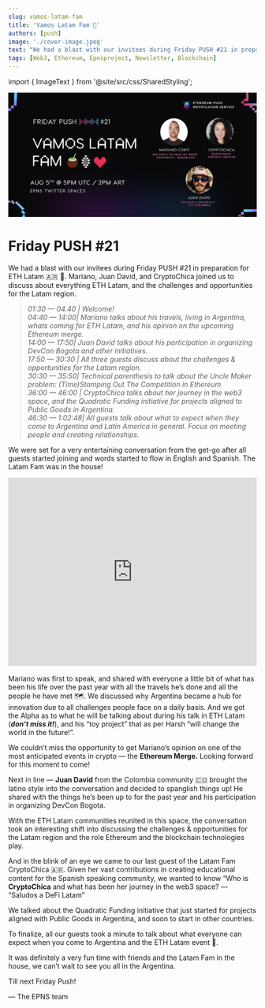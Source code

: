 ```yaml
---
slug: vamos-latam-fam
title: 'Vamos Latam Fam 🧉'
authors: [push]
image: './cover-image.jpeg'
text: "We had a blast with our invitees during Friday PUSH #21 in preparation for ETH Latam 🇦🇷 💃. Mariano, Juan David, and CryptoChica joined us to discuss about everything ETH Latam, and the challenges and opportunities for the Latam region."
tags: [Web3, Ethereum, Epnsproject, Newsletter, Blockchain]
---
```

import { ImageText } from '@site/src/css/SharedStyling';

![Cover Image of Vamos Latam Fam 🧉](./cover-image.jpeg)
<!--truncate-->

<!--customheaderpoint-->
# Friday PUSH #21

We had a blast with our invitees during Friday PUSH #21 in preparation for ETH Latam 🇦🇷 💃. Mariano, Juan David, and CryptoChica joined us to discuss about everything ETH Latam, and the challenges and opportunities for the Latam region.


<blockquote>
<i>
    01:30 — 04.40 | Welcome! <br />
    04:40 — 14:00| Mariano talks about his travels, living in Argentina, whats coming for ETH Latam, and his opinion on the upcoming Ethereum merge.<br />
    14:00 — 17:50| Juan David talks about his participation in organizing DevCon Bogota and other initiatives.<br />
    17:50 — 30:30 | All three guests discuss about the challenges & opportunities for the Latam region.<br />
    30:30 — 35:50| Technical parenthesis to talk about the Uncle Maker problem: (Time)Stamping Out The Competition in Ethereum<br />
    36:00 — 46:00 | CryptoChica talks about her journey in the web3 space, and the Quadratic Funding initiative for projects aligned to Public Goods in Argentina.<br />
    46:30 — 1:02:48| All guests talk about what to expect when they come to Argentina and Latin America in general. Focus on meeting people and creating relationships.
</i>
</blockquote>

We were set for a very entertaining conversation from the get-go after all guests started joining and words started to flow in English and Spanish. The Latam Fam was in the house!

<iframe width="100%" height="382" src="https://www.youtube.com/embed/LLiH-yDlqDY" title="Friday #PUSH Call 21 – Vamos LATAM Fam 🧉💃 ft. Mariano Conti, Crypto Chica, and Juan David" frameborder="0" allow="accelerometer; autoplay; clipboard-write; encrypted-media; gyroscope; picture-in-picture; web-share" allowfullscreen></iframe>


Mariano was first to speak, and shared with everyone a little bit of what has been his life over the past year with all the travels he’s done and all the people he have met 🗺️. We discussed why Argentina became a hub for innovation due to all challenges people face on a daily basis. And we got the Alpha as to what he will be talking about during his talk in ETH Latam (<b><i>don’t miss it!</i></b>), and his “toy project” that as per Harsh “will change the world in the future!”.

We couldn’t miss the opportunity to get Mariano’s opinion on one of the most anticipated events in crypto — the <b>Ethereum Merge.</b> Looking forward for this moment to come!

Next in line — <b>Juan David</b> from the Colombia community 🇨🇴 brought the latino style into the conversation and decided to spanglish things up! He shared with the things he’s been up to for the past year and his participation in organizing DevCon Bogota.

With the ETH Latam communities reunited in this space, the conversation took an interesting shift into discussing the challenges & opportunities for the Latam region and the role Ethereum and the blockchain technologies play.

And in the blink of an eye we came to our last guest of the Latam Fam CryptoChica 🇦🇷. Given her vast contributions in creating educational content for the Spanish speaking community, we wanted to know “Who is <b>CryptoChica</b> and what has been her journey in the web3 space? — “Saludos a DeFi Latam”

We talked about the Quadratic Funding initiative that just started for projects aligned with Public Goods in Argentina, and soon to start in other countries.

To finalize, all our guests took a minute to talk about what everyone can expect when you come to Argentina and the ETH Latam event 🎉.

It was definitely a very fun time with friends and the Latam Fam in the house, we can’t wait to see you all in the Argentina.

Till next Friday Push!

— The EPNS team



